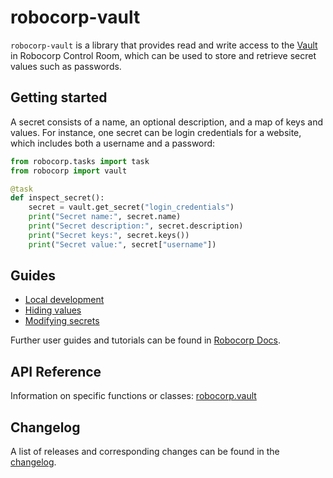 # robocorp-vault

`robocorp-vault` is a library that provides read and write access to the
[Vault](https://robocorp.com/docs/development-guide/variables-and-secrets/vault)
in Robocorp Control Room, which can be used to store and retrieve secret values such as passwords.

## Getting started

A secret consists of a name, an optional description, and a map of
keys and values. For instance, one secret can be login credentials for a website,
which includes both a username and a password:

```python
from robocorp.tasks import task
from robocorp import vault

@task
def inspect_secret():
    secret = vault.get_secret("login_credentials")
    print("Secret name:", secret.name)
    print("Secret description:", secret.description)
    print("Secret keys:", secret.keys())
    print("Secret value:", secret["username"])
```

## Guides

- [Local development](https://github.com/robocorp/robocorp/blob/master/vault/docs/guides/00-local-development.md)
- [Hiding values](https://github.com/robocorp/robocorp/blob/master/vault/docs/guides/01-hiding-values.md)
- [Modifying secrets](https://github.com/robocorp/robocorp/blob/master/vault/docs/guides/02-modifying-secrets.md)

Further user guides and tutorials can be found in [Robocorp Docs](https://robocorp.com/docs).

## API Reference

Information on specific functions or classes: [robocorp.vault](https://github.com/robocorp/robocorp/blob/master/vault/docs/api/robocorp.vault.md)

## Changelog

A list of releases and corresponding changes can be found in the [changelog](https://github.com/robocorp/robocorp/blob/master/vault/docs/CHANGELOG.md).
